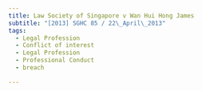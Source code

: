 ```yaml
---
title: Law Society of Singapore v Wan Hui Hong James 
subtitle: "[2013] SGHC 85 / 22\_April\_2013"
tags:
  - Legal Profession
  - Conflict of interest
  - Legal Profession
  - Professional Conduct
  - breach

---
```


